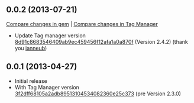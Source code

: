 ## 0.0.2 (2013-07-21)

[Compare changes in gem](https://github.com/tmaier/tagmanager-rails/compare/v0.0.1...v0.0.2)
|
[Compare changes in Tag Manager](https://github.com/max-favilli/tagmanager/compare/3f2dff68105a2adb89513104534082360e25c373...8d91c8683546409ab9ec459456f12afa1a0a870f)

* Update Tag manager version [8d91c8683546409ab9ec459456f12afa1a0a870f][] (Version 2.4.2) (thank you [ianneub][])

[8d91c8683546409ab9ec459456f12afa1a0a870f]: https://github.com/max-favilli/tagmanager/commit/8d91c8683546409ab9ec459456f12afa1a0a870f
[ianneub]: https://github.com/ianneub

## 0.0.1 (2013-04-27)

* Initial release
* With Tag Manager version [3f2dff68105a2adb89513104534082360e25c373][] (pre Version 2.3.0)

[3f2dff68105a2adb89513104534082360e25c373]: https://github.com/max-favilli/tagmanager/commit/3f2dff68105a2adb89513104534082360e25c373
